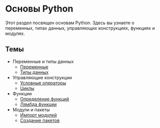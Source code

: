 # Основы Python

Этот раздел посвящен основам Python. Здесь вы узнаете о переменных, типах данных, управляющих конструкциях, функциях и модулях.

## Темы

- Переменные и типы данных
  - [Переменные](01-variables-and-datatypes/01-variables.md)
  - [Типы данных](01-variables-and-datatypes/02-datatypes.md)
- Управляющие конструкции
  - [Условные операторы](02-control-flow/01-if-else.md)
  - [Циклы](02-control-flow/02-loops.md)
- Функции
  - [Определение функций](03-functions/01-defining-functions.md)
  - [Лямбда функции](03-functions/02-lambda-functions.md)
- Модули и пакеты
  - [Импорт модулей](04-modules-and-packages/01-importing-modules.md)
  - [Создание пакетов](04-modules-and-packages/02-creating-packages.md)
